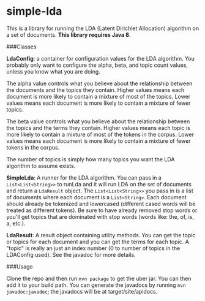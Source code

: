 simple-lda
==========

This is a library for running the LDA (Latent Dirichlet Allocation) algorithm on a set of documents. **This library requires Java 8**.

###Classes

**LdaConfig**: a container for configuration values for the LDA algorithm. You probably only want to configure the alpha, beta, and topic count values, unless you know what you are doing.

The alpha value controls what you believe about the relationship between the documents and the topics they contain. Higher values means each document is more likely to contain a mixture of most of the topics. Lower values means each document is more likely to contain a mixture of fewer topics.

The beta value controls what you believe about the relationship between the topics and the terms they contain. Higher values means each topic is more likely to contain a mixture of most of the tokens in the corpus. Lower values means each document is more likely to contain a mixture of fewer tokens in the corpus.

The number of topics is simply how many topics you want the LDA algorithm to assume exists.

**SimpleLda**: A runner for the LDA algorithm. You can pass in a ```List<List<String>>``` to runLda and it will run LDA on the set of documents and return a ```LdaResult``` object. The ```List<List<String>>``` you pass in is a list of documents where each document is a ```List<String>```. Each document should already be tokenized and lowercased (different cased words will be treated as different tokens). Be sure to have already removed stop words or you'll get topics that are dominated with stop words (words like: the, of, is, a, etc.).

**LdaResult**: A result object containing utility methods. You can get the topic or topics for each document and you can get the terms for each topic. A "topic" is really an just an index number (0 to number of topics in the LDAConfig used). See the javadoc for more details.

###Usage

Clone the repo and then run ```mvn package``` to get the uber jar. You can then add it to your build path. You can generate the javadocs by running ```mvn javadoc:javadoc```; the javadocs will be at target/site/apidocs.

